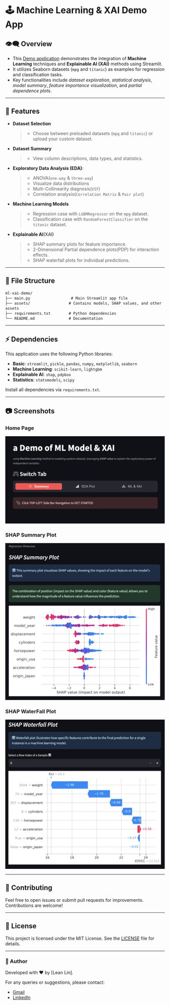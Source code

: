 # 🕹️ Machine Learning & XAI Demo App

## 👁️‍🗨️ Overview

- This [Demo application](https://ml-xai-showcase-toolkit.streamlit.app/) demonstrates the integration of **Machine Learning** techniques and **Explainable AI (XAI)** methods using Streamlit.
- It utilizes Seaborn datasets (`mpg` and `titanic`) as examples for regression and classification tasks.
- Key functionalities include *dataset exploration*, *statistical analysis*, *model summary*, *feature importance visualization*, and *partial dependence plots*.

---

## 📎 Features

- **Dataset Selection**
  > - Choose between preloaded datasets (`mpg` and `titanic`) or upload your custom dataset.
- **Dataset Summary**
  > - View column descriptions, data types, and statistics.
- **Exploratory Data Analysis (EDA)**:
  > - ANOVA(`one-way` & `three-way`)
  > - Visualize data distributions
  > - Multi-Collinearity diagnosis(`VIF`)
  > - Correlation analysis(`Correlation Matrix` & `Pair plot`)
- **Machine Learning Models**
  > - Regression case with `LGBMRegressor` on the `mpg` dataset.
  > - Classification case with `RandomForestClassifier` on the `titanic` dataset.
- **Explainable AI**(XAI)
  > - SHAP summary plots for feature importance.
  > - 2-Dimensional Partial dependence plots(PDP) for interaction effects.
  > - SHAP waterfall plots for individual predictions.

---

## 📂 File Structure

```plaintext
ml-xai-demo/
├── main.py                  # Main Streamlit app file
├── assets/                 # Contains models, SHAP values, and other assets
├── requirements.txt        # Python dependencies
└── README.md               # Documentation
```

---

## ⚡ Dependencies

This application uses the following Python libraries:

- **Basic**: `streamlit`, `pickle`, `pandas`, `numpy`, `matplotlib`, `seaborn`
- **Machine Learning**: `scikit-learn`, `lightgbm`
- **Explainable AI**: `shap`, `pdpbox`
- **Statistics**: `statsmodels`, `scipy`

Install all dependencies via `requirements.txt`.

---

## 📷 Screenshots

### Home Page
![Home Page](assets/home_page.png)

### SHAP Summary Plot
![SHAP Summary Plot](assets/shap_summary.png)

### SHAP WaterFall Plot
![SHAP WaterFall Plot](assets/shap_waterfall.png)

---

## 📃 Contributing

Feel free to open issues or submit pull requests for improvements. Contributions are welcome!

---

## 🧰 License

This project is licensed under the MIT License. See the [LICENSE](LICENSE) file for details.

---

### 👾 Author
Developed with ❤️ by [Lean Lin]. 

For any queries or suggestions, please contact:
- [Gmail](mailto:xphoenixx32@gmail.com)
- [LinkedIn](https://www.linkedin.com/in/leanlin/)
